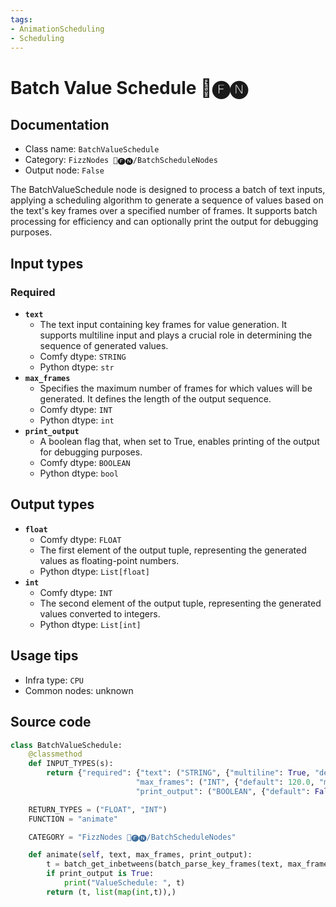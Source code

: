 ```yaml
---
tags:
- AnimationScheduling
- Scheduling
---
```


# Batch Value Schedule 📅🅕🅝
## Documentation
- Class name: `BatchValueSchedule`
- Category: `FizzNodes 📅🅕🅝/BatchScheduleNodes`
- Output node: `False`

The BatchValueSchedule node is designed to process a batch of text inputs, applying a scheduling algorithm to generate a sequence of values based on the text's key frames over a specified number of frames. It supports batch processing for efficiency and can optionally print the output for debugging purposes.
## Input types
### Required
- **`text`**
    - The text input containing key frames for value generation. It supports multiline input and plays a crucial role in determining the sequence of generated values.
    - Comfy dtype: `STRING`
    - Python dtype: `str`
- **`max_frames`**
    - Specifies the maximum number of frames for which values will be generated. It defines the length of the output sequence.
    - Comfy dtype: `INT`
    - Python dtype: `int`
- **`print_output`**
    - A boolean flag that, when set to True, enables printing of the output for debugging purposes.
    - Comfy dtype: `BOOLEAN`
    - Python dtype: `bool`
## Output types
- **`float`**
    - Comfy dtype: `FLOAT`
    - The first element of the output tuple, representing the generated values as floating-point numbers.
    - Python dtype: `List[float]`
- **`int`**
    - Comfy dtype: `INT`
    - The second element of the output tuple, representing the generated values converted to integers.
    - Python dtype: `List[int]`
## Usage tips
- Infra type: `CPU`
- Common nodes: unknown


## Source code
```python
class BatchValueSchedule:
    @classmethod
    def INPUT_TYPES(s):
        return {"required": {"text": ("STRING", {"multiline": True, "default": defaultValue}),
                            "max_frames": ("INT", {"default": 120.0, "min": 1.0, "max": 999999.0, "step": 1.0}),
                            "print_output": ("BOOLEAN", {"default": False})}}

    RETURN_TYPES = ("FLOAT", "INT")
    FUNCTION = "animate"

    CATEGORY = "FizzNodes 📅🅕🅝/BatchScheduleNodes"

    def animate(self, text, max_frames, print_output):
        t = batch_get_inbetweens(batch_parse_key_frames(text, max_frames), max_frames)
        if print_output is True:
            print("ValueSchedule: ", t)
        return (t, list(map(int,t)),)

```
